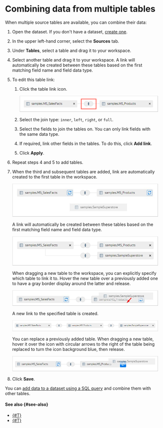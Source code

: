 # Combining data from multiple tables

When multiple source tables are available, you can combine their data:

1. Open the dataset. If you don't have a dataset, [create one](create.md).
1. In the upper left-hand corner, select the **Sources** tab.
1. Under **Tables**, select a table and drag it to your workspace.
1. Select another table and drag it to your workspace. A link will automatically be created between these tables based on the first matching field name and field data type.
1. To edit this table link:

   1. Click the table link icon.

      ![image](../../../_assets/datalens/operations/join-data/edit-link.png)

   1. Select the join type: `inner`, `left`, `right`, or `full`.
   1. Select the fields to join the tables on. You can only link fields with the same data type.
   1. If required, link other fields in the tables. To do this, click **Add link**.
   1. Click **Apply**.

1. Repeat steps 4 and 5 to add tables.
1. When the third and subsequent tables are added, link are automatically created to the first table in the workspace.

   ![image](../../../_assets/datalens/operations/join-data/add-table-1.png)

   A link will automatically be created between these tables based on the first matching field name and field data type.

   ![image](../../../_assets/datalens/operations/join-data/add-table-2.png)

   When dragging a new table to the workspace, you can explicitly specify which table to link it to. Hover the new table over a previously added one to have a gray border display around the latter and release.

   ![image](../../../_assets/datalens/operations/join-data/add-table-3.png)

   A new link to the specified table is created.

   ![image](../../../_assets/datalens/operations/join-data/add-table-4.png)

   You can replace a previously added table. When dragging a new table, hover it over the icon with circular arrows to the right of the table being replaced to turn the icon background blue, then release.

   ![image](../../../_assets/datalens/operations/join-data/change-table.png)

1. Click **Save**.

You can [add data to a dataset using a SQL query](add-data.md) and combine them with other tables.

#### See also {#see-also}

- [{#T}](../../concepts/data-join.md#ui-join)
- [{#T}](join-data-csv.md)

